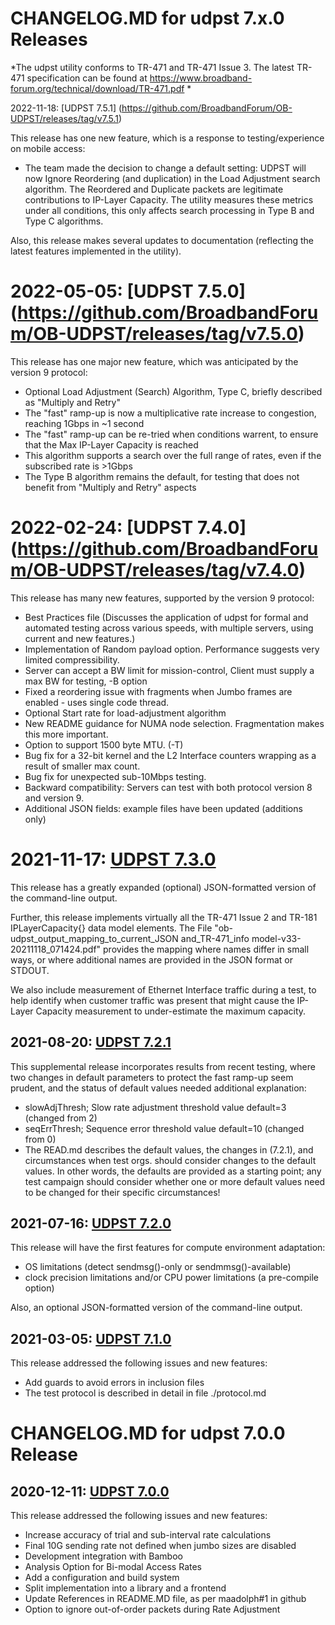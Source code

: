 # CHANGELOG.MD for udpst 7.x.0 Releases

*The udpst utility conforms to TR-471 and TR-471 Issue 3. The latest TR-471 specification can be found at
https://www.broadband-forum.org/technical/download/TR-471.pdf *

 2022-11-18: [UDPST 7.5.1] (https://github.com/BroadbandForum/OB-UDPST/releases/tag/v7.5.1)

This release has one new feature, which is a response to testing/experience on mobile access:

* The team made the decision to change a default setting: UDPST will now Ignore Reordering (and duplication) in the Load Adjustment search algorithm. The Reordered and Duplicate packets are legitimate contributions to IP-Layer Capacity. The utility measures these metrics under all conditions, this only affects search processing in Type B and Type C algorithms.

Also, this release makes several updates to documentation (reflecting the latest features implemented in the utility). 



# 2022-05-05: [UDPST 7.5.0] (https://github.com/BroadbandForum/OB-UDPST/releases/tag/v7.5.0)

This release has one major new feature, which was anticipated by the version 9 protocol:

* Optional Load Adjustment (Search) Algorithm, Type C, briefly described as "Multiply and Retry"
* The "fast" ramp-up is now a multiplicative rate increase to congestion, reaching 1Gbps in ~1 second
* The "fast" ramp-up can be re-tried when conditions warrent, to ensure that the Max IP-Layer Capacity is reached
* This algorithm supports a search over the full range of rates, even if the subscribed rate is >1Gbps
* The Type B algorithm remains the default, for testing that does not benefit from "Multiply and Retry" aspects

# 2022-02-24: [UDPST 7.4.0] (https://github.com/BroadbandForum/OB-UDPST/releases/tag/v7.4.0)

This release has many new features, supported by the version 9 protocol:

* Best Practices file (Discusses the application of udpst for formal and automated testing across various speeds, with multiple servers, using current and new features.)
* Implementation of Random payload option. Performance suggests very limited compressibility.
* Server can accept a BW limit for mission-control, Client must supply a max BW for testing, -B option
* Fixed a reordering issue with fragments when Jumbo frames are enabled - uses single code thread.
* Optional Start rate for load-adjustment algorithm
* New README guidance for NUMA node selection. Fragmentation makes this more important.
* Option to support 1500 byte MTU. (-T)
* Bug fix for a 32-bit kernel and the L2 Interface counters wrapping as a result of smaller max count.
* Bug fix for unexpected sub-10Mbps testing.
* Backward compatibility: Servers can test with both protocol version 8 and version 9.
* Additional JSON fields: example files have been updated (additions only)

# 2021-11-17: [UDPST 7.3.0](https://github.com/BroadbandForum/OB-UDPST/releases/tag/v7.3.0)

This release has a greatly expanded (optional) JSON-formatted version of the command-line output.

Further, this release implements virtually all the TR-471 Issue 2 and TR-181 IPLayerCapacity{} data model elements.
The File "ob-udpst_output_mapping_to_current_JSON and_TR-471_info model-v33-20211118_071424.pdf" provides the mapping
where names differ in small ways, or where additional names are provided in the JSON format or STDOUT.

We also include measurement of Ethernet Interface traffic during a test, to help identify when customer traffic was 
present that might cause the IP-Layer Capacity measurement to under-estimate the maximum capacity.

## 2021-08-20: [UDPST 7.2.1](https://github.com/BroadbandForum/OB-UDPST/releases/tag/v7.2.1)

This supplemental release incorporates results from recent testing, where two changes 
in default parameters to protect the fast ramp-up seem prudent, and the status of default
values needed additional explanation:
* slowAdjThresh; Slow rate adjustment threshold value default=3 (changed from 2)
* seqErrThresh; Sequence error threshold value default=10 (changed from 0)
* The READ.md describes the default values, the changes in (7.2.1), and circumstances when 
test orgs. should consider changes to the default values.  In other words, the defaults are 
provided as a starting point; any test campaign should consider whether one or more default 
values need to be changed for their specific circumstances!


## 2021-07-16: [UDPST 7.2.0](https://github.com/BroadbandForum/OB-UDPST/releases/tag/v7.2.0)

This release will have the first features for compute environment adaptation:
* OS limitations (detect sendmsg()-only or sendmmsg()-available)
* clock precision limitations and/or CPU power limitations (a pre-compile option)

Also, an optional JSON-formatted version of the command-line output.

## 2021-03-05: [UDPST 7.1.0](https://github.com/BroadbandForum/OB-UDPST/releases/tag/v7.1.0)

This release addressed the following issues and new features: 
* Add guards to avoid errors in inclusion files
* The test protocol is described in detail in file ./protocol.md

# CHANGELOG.MD for udpst 7.0.0 Release

## 2020-12-11: [UDPST 7.0.0](https://github.com/BroadbandForum/OB-UDPST/releases/tag/v7.0.0)

This release addressed the following issues and new features: 
* Increase accuracy of trial and sub-interval rate calculations
* Final 10G sending rate not defined when jumbo sizes are disabled
* Development integration with Bamboo
* Analysis Option for Bi-modal Access Rates
* Add a configuration and build system
* Split implementation into a library and a frontend
* Update References in README.MD file, as per maadolph#1 in github
* Option to ignore out-of-order packets during Rate Adjustment


